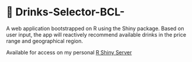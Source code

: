 # 🍾 Drinks-Selector-BCL-
A web application bootstrapped on R using the Shiny package. 
Based on user input, the app will reactively recommend available drinks in the price range and geographical region.

Available for access on my personal [R Shiny Server](https://jia-shing.shinyapps.io/JS_Alcohol_Selector/)
